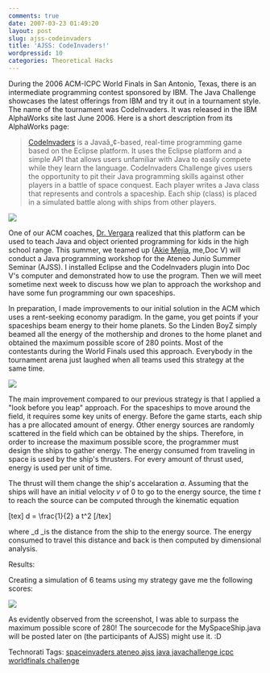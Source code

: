 ```yaml
---
comments: true
date: 2007-03-23 01:49:20
layout: post
slug: ajss-codeinvaders
title: 'AJSS: CodeInvaders!'
wordpressid: 10
categories: Theoretical Hacks
---
```


During the 2006 ACM-ICPC World Finals in San Antonio, Texas, there is an intermediate programming contest sponsored by IBM. The Java Challenge showcases the latest offerings from IBM and try it out in a tournament style. The name of the tournament was CodeInvaders. It was released in the IBM AlphaWorks site last June 2006. Here is a short description from its AlphaWorks page:  
  


> [CodeInvaders](http://www.alphaworks.ibm.com/tech/codeinvaders) is a Javaâ„¢-based, real-time programming game based on the Eclipse platform. It uses the Eclipse platform and a simple API that allows users unfamiliar with Java to easily compete while they learn the language. CodeInvaders Challenge gives users the opportunity to pit their Java programming skills against other players in a battle of space conquest. Each player writes a Java class that represents and controls a spaceship. Each ship (class) is placed in a simulated battle along with ships from other players.  


  


![](http://farm1.static.flickr.com/156/430506819_ddfaf2008a_m.jpg)  
  


One of our ACM coaches, [Dr. Vergara](http://curry.ateneo.net/%7Ejpv) realized that this platform can be used to teach Java and object oriented programming for kids in the high school range. This summer, we teamed up ([Akie Mejia](http://rfmejia.blogspot.com/), me,Doc V) will conduct a Java programming workshop for the Ateneo Junio Summer Seminar (AJSS). I installed Eclipse and the CodeInvaders plugin into Doc V's computer and demonstrated how to use the program. Then we will meet sometime next week to discuss how we plan to approach the workshop and have some fun programming our own spaceships.  
  
In preparation, I made improvements to our initial solution in the ACM which uses a rent-seeking economy paradigm. In the game, you get points if your spaceships beam energy to their home planets. So the Linden BoyZ simply beamed all the energy of the mothership and drones to the home planet and obtained the maximum possible score of 280 points. Most of the contestants during the World Finals used this approach. Everybody in the tournament arena just laughed when all teams used this strategy at the same time.  
  


![](http://farm1.static.flickr.com/180/430506454_b9e17f2d3a_m.jpg)  


  
The main improvement compared to our previous strategy is that I applied a "look before you leap" approach. For the spaceships to move around the field, it requires some key units of energy. Before the game starts, each ship has a pre allocated amount of energy. Other energy sources are randomly scattered in the field which can be obtained by the ships. Therefore, in order to increase the maximum possible score, the programmer must design the ships to gather energy. The energy consumed from traveling in space is used by the ship's thrusters. For every amount of thrust used, energy is used per unit of time.   
  
The thrust will them change the ship's accelaration _a_. Assuming that the ships will have an initial velocity _v_ of 0 to go to the energy source, the time _t_ to reach the source can be computed through the kinematic equation  
  
[tex] d = \frac{1}{2} a t^2 [/tex]  
  
where _d _is the distance from the ship to the energy source. The energy consumed to travel this distance and back is then computed by dimensional analysis.  
  
Results:  
  
Creating a simulation of 6 teams using my strategy gave me the following scores:  
  


![](http://farm1.static.flickr.com/186/430505490_bb099ee8c9_m.jpg)  


  
  
As evidently observed from the screenshot, I was able to surpass the maximum possible score of 280! The sourcecode for the MySpaceShip.java will be posted later on (the participants of AJSS) might use it. :D  


  
  
Technorati Tags: [spaceinvaders ateneo ajss java javachallenge icpc worldfinals challenge](http://technorati.com/tag/spaceinvaders%20ateneo%20ajss%20java%20javachallenge%20icpc%20worldfinals%20challenge)
